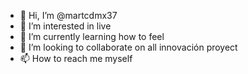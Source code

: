 - 👋 Hi, I’m @martcdmx37
- 👀 I’m interested in live
- 🌱 I’m currently learning how to feel
- 💞️ I’m looking to collaborate on all innovación proyect
- 📫 How to reach me myself

<!---
martcdmx37/martcdmx37 is a ✨ special ✨ repository because its `README.md` (this file) appears on your GitHub profile.
You can click the Preview link to take a look at your changes.
--->
